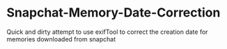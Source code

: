 # Snapchat-Memory-Date-Correction
Quick and dirty attempt to use exifTool to correct the creation date for memories downloaded from snapchat
